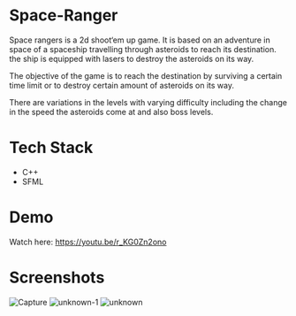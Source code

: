 # Space-Ranger
Space rangers is a 2d shoot‘em up game. It is based on an adventure in space of a spaceship travelling through asteroids to reach its destination. the ship is equipped with lasers to destroy the asteroids on its way.

The objective of the game is to reach the destination by surviving a certain time limit or to destroy certain amount of asteroids on its way.

There are variations in the levels with varying difficulty including the change in the speed the asteroids come at and also boss levels.
# Tech Stack
- C++
- SFML
# Demo
Watch here: https://youtu.be/r_KG0Zn2ono
# Screenshots
<img src="https://i.ibb.co/pybL94h/Capture.jpg" alt="Capture" border="0">
<img src="https://i.ibb.co/bFYrL20/unknown-1.png" alt="unknown-1" border="0">
<img src="https://i.ibb.co/FxCmT97/unknown.png" alt="unknown" border="0">
